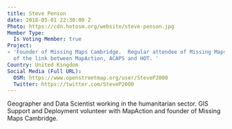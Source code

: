 ```yaml
---
title: Steve Penson
date: 2018-05-01 22:30:00 Z
Photo: https://cdn.hotosm.org/website/steve-penson.jpg
Member Type:
  Is Voting Member: true
Project:
- 'Founder of Missing Maps Cambridge.  Regular attendee of Missing Maps London.  Part
  of the link between MapAction, ACAPS and HOT. '
Country: United Kingdom
Social Media (Full URL):
  OSM: https://www.openstreetmap.org/user/SteveP2000
  Twitter: https://twitter.com/SteveP2000
---
```


Geographer and Data Scientist working in the humanitarian sector. GIS Support and Deployment volunteer with MapAction and founder of Missing Maps Cambridge.